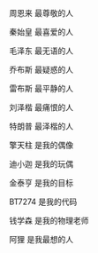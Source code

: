 周恩来 最尊敬的人

秦始皇 最喜爱的人

毛泽东 最无语的人

乔布斯 最疑惑的人

雷布斯 最平静的人

刘泽楷 最痛恨的人

特朗普 最泽楷的人

擎天柱 是我的偶像

迪小迦 是我的玩偶

金泰亨 是我的目标

BT7274 是我的代码

钱学森 是我的物理老师

阿狸 是我最想的人